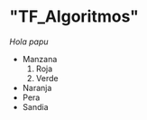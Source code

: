 # "TF_Algoritmos"
<em> Hola papu </em>
<ul>
			<li>Manzana
				<ol>
					<li>Roja</li>
					<li>Verde</li>
				</ol>
			</li>
			<li>Naranja</li>
			<li>Pera</li>
			<li>Sandia</li>
		</ul>





